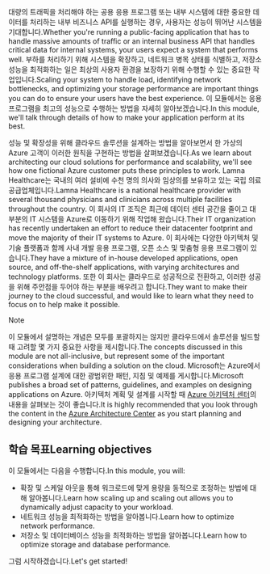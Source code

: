 <span data-ttu-id="715aa-101">대량의 트래픽을 처리해야 하는 공용 응용 프로그램 또는 내부 시스템에 대한 중요한 데이터를 처리하는 내부 비즈니스 API를 실행하는 경우, 사용자는 성능이 뛰어난 시스템을 기대합니다.</span><span class="sxs-lookup"><span data-stu-id="715aa-101">Whether you're running a public-facing application that has to handle massive amounts of traffic or an internal business API that handles critical data for internal systems, your users expect a system that performs well.</span></span> <span data-ttu-id="715aa-102">부하를 처리하기 위해 시스템을 확장하고, 네트워크 병목 상태를 식별하고, 저장소 성능을 최적화하는 일은 최상의 사용자 환경을 보장하기 위해 수행할 수 있는 중요한 작업입니다.</span><span class="sxs-lookup"><span data-stu-id="715aa-102">Scaling your system to handle load, identifying network bottlenecks, and optimizing your storage performance are important things you can do to ensure your users have the best experience.</span></span> <span data-ttu-id="715aa-103">이 모듈에서는 응용 프로그램을 최고의 성능으로 수행하는 방법을 자세히 알아보겠습니다.</span><span class="sxs-lookup"><span data-stu-id="715aa-103">In this module, we'll talk through details of how to make your application perform at its best.</span></span>

<span data-ttu-id="715aa-104">성능 및 확장성을 위해 클라우드 솔루션을 설계하는 방법을 알아보면서 한 가상의 Azure 고객이 이러한 원칙을 구현하는 방법을 살펴보겠습니다.</span><span class="sxs-lookup"><span data-stu-id="715aa-104">As we learn about architecting our cloud solutions for performance and scalability, we'll see how one fictional Azure customer puts these principles to work.</span></span> <span data-ttu-id="715aa-105">Lamna Healthcare는 국내의 여러 설비에 수천 명의 의사와 임상의를 보유하고 있는 국립 의료 공급업체입니다.</span><span class="sxs-lookup"><span data-stu-id="715aa-105">Lamna Healthcare is a national healthcare provider with several thousand physicians and clinicians across multiple facilities throughout the country.</span></span> <span data-ttu-id="715aa-106">이 회사의 IT 조직은 최근에 데이터 센터 공간을 줄이고 대부분의 IT 시스템을 Azure로 이동하기 위해 작업해 왔습니다.</span><span class="sxs-lookup"><span data-stu-id="715aa-106">Their IT organization has recently undertaken an effort to reduce their datacenter footprint and move the majority of their IT systems to Azure.</span></span> <span data-ttu-id="715aa-107">이 회사에는 다양한 아키텍처 및 기술 플랫폼과 함께 사내 개발 응용 프로그램, 오픈 소스 및 맞춤형 응용 프로그램이 있습니다.</span><span class="sxs-lookup"><span data-stu-id="715aa-107">They have a mixture of in-house developed applications, open source, and off-the-shelf applications, with varying architectures and technology platforms.</span></span> <span data-ttu-id="715aa-108">또한 이 회사는 클라우드로 성공적으로 전환하고, 이러한 성공을 위해 주안점을 두어야 하는 부분을 배우려고 합니다.</span><span class="sxs-lookup"><span data-stu-id="715aa-108">They want to make their journey to the cloud successful, and would like to learn what they need to focus on to help make it possible.</span></span>

> [!NOTE]
> <span data-ttu-id="715aa-109">이 모듈에서 설명하는 개념은 모두를 포괄하지는 않지만 클라우드에서 솔루션을 빌드할 때 고려할 몇 가지 중요한 사항을 제시합니다.</span><span class="sxs-lookup"><span data-stu-id="715aa-109">The concepts discussed in this module are not all-inclusive, but represent some of the important considerations when building a solution on the cloud.</span></span> <span data-ttu-id="715aa-110">Microsoft는 Azure에서 응용 프로그램 설계에 대한 광범위한 패턴, 지침 및 예제를 게시합니다.</span><span class="sxs-lookup"><span data-stu-id="715aa-110">Microsoft publishes a broad set of patterns, guidelines, and examples on designing applications on Azure.</span></span> <span data-ttu-id="715aa-111">아키텍처 계획 및 설계를 시작할 때 [Azure 아키텍처 센터](https://docs.microsoft.com/azure/architecture/)의 내용을 살펴보는 것이 좋습니다.</span><span class="sxs-lookup"><span data-stu-id="715aa-111">It is highly recommended that you look through the content in the [Azure Architecture Center](https://docs.microsoft.com/azure/architecture/) as you start planning and designing your architecture.</span></span>

## <a name="learning-objectives"></a><span data-ttu-id="715aa-112">학습 목표</span><span class="sxs-lookup"><span data-stu-id="715aa-112">Learning objectives</span></span>

<span data-ttu-id="715aa-113">이 모듈에서는 다음을 수행합니다.</span><span class="sxs-lookup"><span data-stu-id="715aa-113">In this module, you will:</span></span>

- <span data-ttu-id="715aa-114">확장 및 스케일 아웃을 통해 워크로드에 맞게 용량을 동적으로 조정하는 방법에 대해 알아봅니다.</span><span class="sxs-lookup"><span data-stu-id="715aa-114">Learn how scaling up and scaling out allows you to dynamically adjust capacity to your workload.</span></span>
- <span data-ttu-id="715aa-115">네트워크 성능을 최적화하는 방법을 알아봅니다.</span><span class="sxs-lookup"><span data-stu-id="715aa-115">Learn how to optimize network performance.</span></span>
- <span data-ttu-id="715aa-116">저장소 및 데이터베이스 성능을 최적화하는 방법을 알아봅니다.</span><span class="sxs-lookup"><span data-stu-id="715aa-116">Learn how to optimize storage and database performance.</span></span>

<span data-ttu-id="715aa-117">그럼 시작하겠습니다.</span><span class="sxs-lookup"><span data-stu-id="715aa-117">Let's get started!</span></span>